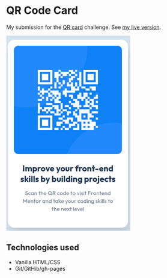 # QR Code Card

My submission for the [QR card](https://www.frontendmentor.io/challenges/qr-code-component-iux_sIO_H) challenge. See [my live version](https://gdc-fcc.github.io/fem/qr-code/).

![](https://github.com/gdc-fcc/fem/blob/main/qr-code/images/screenshot.png)

## Technologies used

- Vanilla HTML/CSS
- Git/GitHib/gh-pages
